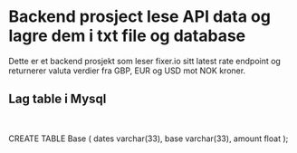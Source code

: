 # Backend prosject lese API data og lagre dem i txt file og database

Dette er et backend prosjekt som leser fixer.io sitt latest rate endpoint og returnerer valuta verdier fra GBP, EUR og USD mot NOK kroner.
<br/>
## Lag table i Mysql
<br/>

CREATE TABLE Base (
dates varchar(33),
base varchar(33),
amount float
);

